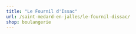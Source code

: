 ```yaml
---
title: "Le Fournil d'Issac"
url: /saint-medard-en-jalles/le-fournil-dissac/
shop: boulangerie
---
```

